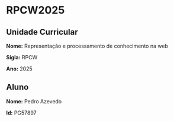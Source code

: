 # RPCW2025

## Unidade Curricular

**Nome:** Representação e processamento de conhecimento na web

**Sigla:** RPCW

**Ano:** 2025

## Aluno

**Nome:** Pedro Azevedo

**Id:** PG57897